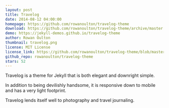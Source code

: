 ```yaml
---
layout: post
title: Travelog
date: 2014-08-12 04:00:00
homepage: https://github.com/rowanoulton/travelog-theme
download: https://github.com/rowanoulton/travelog-theme/archive/master.zip
demo: https://jekyll-demos.github.io/travelog-theme
author: Rowan Oulton
thumbnail: travelog.png
license: MIT License
license_link: https://github.com/rowanoulton/travelog-theme/blob/master/LICENSE
github_repo: rowanoulton/travelog-theme
stars: 52
---
```


Travelog is a theme for Jekyll that is both elegant and downright
simple.

In addition to being devilishly handsome, it is responsive down to
mobile and has a very light footprint.

Travelog lends itself well to photography and travel journaling.
